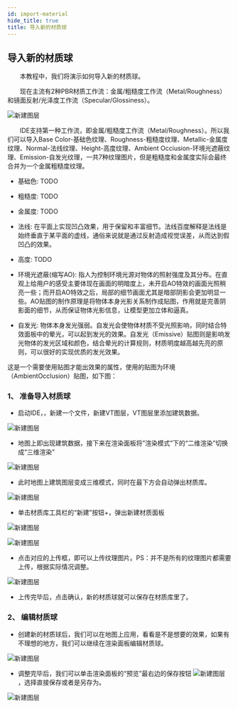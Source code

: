```yaml
---
id: import-material
hide_title: true
title: 导入新的材质球
---
```


## 导入新的材质球

　　本教程中，我们将演示如何导入新的材质球。


　　现在主流有2种PBR材质工作流：金属/粗糙度工作流（Metal/Roughness）和镜面反射/光泽度工作流（Specular/Glossiness）。

![新建图层](../assets/import-material-1.png)

　　IDE支持第一种工作流，即金属/粗糙度工作流（Metal/Roughness）。所以我们可以导入Base Color-基础色纹理、Roughness-粗糙度纹理、Metallic-金属度纹理、Normal-法线纹理、Height-高度纹理、Ambient Occiusion-环境光遮蔽纹理、Emission-自发光纹理，一共7种纹理图片，但是粗糙度和金属度实际会最终合并为一个金属粗糙度纹理。

* 基础色: TODO

* 粗糙度: TODO

* 金属度: TODO

* 法线: 在平面上实现凹凸效果，用于保留和丰富细节。法线百度解释是法线是始终垂直于某平面的虚线，通俗来说就是通过反射造成视觉误差，从而达到假凹凸的效果。

* 高度: TODO

* 环境光遮蔽(缩写AO): 指人为控制环境光源对物体的照射强度及其分布。在直观上给用户的感受主要体现在画面的明暗度上，未开启AO特效的画面光照稍亮一些；而开启AO特效之后，局部的细节画面尤其是暗部阴影会更加明显一些。AO贴图的制作原理是将物体本身光影关系制作成贴图，作用就是完善阴影面的细节，从而保证物体光影信息，让模型更加立体和逼真。

* 自发光: 物体本身发光强弱。自发光会使物体材质不受光照影响，同时结合特效面板中的晕光，可以起到发光的效果。自发光（Emissive）贴图则是影响发光物体的发光区域和颜色，结合晕光的计算规则，材质明度越高越先亮的原则，可以很好的实现优质的发光效果。


这是一个需要使用贴图才能出效果的属性，使用的贴图为环境（AmbientOcclusion）贴图，如下图：


### 1、 准备导入材质球

* 启动IDE，，新建一个文件，新建VT图层，VT图层里添加建筑数据。

![新建图层](../assets/import-material-2.png)

* 地图上即出现建筑数据，接下来在渲染面板将”渲染模式”下的“二维渲染”切换成“三维渲染”

![新建图层](../assets/import-material-3.png)

* 此时地图上建筑图层变成三维模式，同时在最下方会自动弹出材质库。

![新建图层](../assets/import-material-4.png)

* 单击材质库工具栏的“新建”按钮+，弹出新建材质面板

![新建图层](../assets/import-material-5.png)

![新建图层](../assets/import-material-6.png)

* 点击对应的上传框，即可以上传纹理图片。PS：并不是所有的纹理图片都需要上传，根据实际情况调整。

![新建图层](../assets/import-material-7.png)

* 上传完毕后，点击确认，新的材质球就可以保存在材质库里了。

### 2、 编辑材质球

* 创建新的材质球后，我们可以在地图上应用，看看是不是想要的效果，如果有不理想的地方，我们可以继续在渲染面板编辑材质球。 

![新建图层](../assets/import-material-8.png)

* 调整完毕后，我们可以单击渲染面板的“预览”最右边的保存按钮 ![新建图层](../assets/import-material-9.png) ，选择直接保存或者是另存为。

![新建图层](../assets/import-material-10.png)
